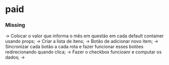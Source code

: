 # paid

### Missing
-> Colocar o valor que informa o mês em questão em cada default container usando props;
-> Criar a lista de itens;
-> Botão de adicionar novo item;
-> Sincronizar cada botão a cada rota e fazer funcionar esses botões redirecionando quando clica;
-> Fazer o checkbox funcioanr e computar os dados;
-> 